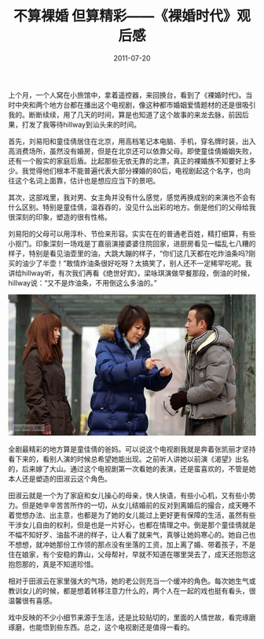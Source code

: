 ﻿---
title: "不算裸婚 但算精彩——《裸婚时代》观后感"
date: 2011-07-20
categories: 
  - "movies"
tags: 
  - "裸婚时代"
---

上个月，一个人窝在小旅馆中，拿着遥控器，来回换台，看到了《裸婚时代》。当时中央和两个地方台都在播出这个电视剧，像这种都市婚姻爱情题材的还是很吸引我的。断断续续，用了几天的时间，算是也知道了这个故事的来龙去脉，前因后果，打发了我等待hillway到汕头来的时间。

首先，刘易阳和童佳倩居住在北京，用高档笔记本电脑、手机，穿名牌时装，出入高消费场所，虽然没有婚房，但是在北京还可以依靠父母。即使童佳倩婚姻失败，还有一个殷实的家庭后盾。比起那些无依无靠的北漂，真正的裸婚族不知要好上多少。我觉得他们根本不能普遍代表大部分裸婚的80后，电视剧起这个名字，也向往这个名词上面靠，估计也是想应应当下的景吧。

其次，这部戏里，我对男、女主角并没有什么感觉，感觉再换成别的来演也不会有什么区别。特别是童佳倩，温吞吞的，没见什么出彩的地方。倒是他们的父母给我很深刻的印象，塑造的很有性格。

刘易阳的父母可以用淳朴、节俭来形容。实实在在的普通老百姓，精打细算，有些小抠门。印象深刻一场戏是丁嘉丽演接婆婆住院回家，进厨房看见一幅乱七八糟的样子，特别是看见油壶里的油，大跳大蹦的样子，“你们这几天都在吃炸油条吗?刚买的油少了半壶！”敢情炸油条很好吃呀？太搞笑了，别人还不一定稀罕吃呢。我讲给hillway听，有次我们再看《绝世好宾》，梁咏琪演做早餐那段，倒油的时候，hillway说：“又不是炸油条，不用倒这么多油的。”

![裸婚时代](/images/5957417504_8be943e1e1_z.jpg)

全剧最精彩的地方算是童佳倩的爸妈。可以说这个电视剧我就是奔着张凯丽才坚持看下来的，看别人演的时候总希望她能出现。之前听人讲她以前演《渴望》出名的，后来嫁了大山。通过这个电视剧第一次看她的表演，还是蛮喜欢的，不管是她本人还是塑造的田淑云这个角色。

田淑云就是一个为了家庭和女儿操心的母亲，快人快语，有些小心机，又有些小势力。但是她辛辛苦苦所作的一切，从女儿结婚前的反对到离婚后的撮合，成天睡不着觉想办法、出主意，也都是为了她的女儿能过上更好更有保障的生活，虽然有些干涉女儿自由的权利，但是也是一片好心，也都在情理之中。倒是那个童佳倩就是不幅不知好歹、油盐不进的样子，让人看了就来气，真够让她妈寒心的。她自己也不想想，就冲她那份工作领的那点没有坐落的工资，加上离了婚、带着孩子，不是住在娘家，有个安稳的靠山，父母帮衬，早就不知道在哪里哭去了，成天还抱怨这抱怨那的，真是不知道珍惜。

相对于田淑云在家里强大的气场，她的老公则充当一个缓冲的角色。每次她生气或教训女儿的时候，都是想着转移注意力什么的，两个人在一起的戏也挺有看头，很温馨很有喜感。

戏中反映的不少小细节来源于生活，还是比较贴切的，里面的人情世故，看完琢磨琢磨，也能悟到些东西。总之，这个电视剧还是值得一看的。
